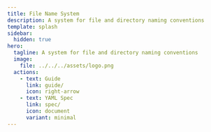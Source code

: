 ```yaml
---
title: File Name System
description: A system for file and directory naming conventions
template: splash
sidebar:
  hidden: true
hero:
  tagline: A system for file and directory naming conventions
  image:
    file: ../../../assets/logo.png
  actions:
    - text: Guide
      link: guide/
      icon: right-arrow
    - text: YAML Spec
      link: spec/
      icon: document
      variant: minimal
---
```

